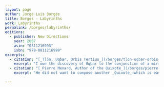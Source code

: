 ```yaml
---
layout: page
author: Jorge Luis Borges
title: Borges - Labyrinths
work: Labyrinths
permalink: /borges/labyrinths/
editions:
  - publisher: New Directions
    year: 2007
    asin: "0811216993"
    isbn: "978-0811216999"
excerpts:
  - citation: "[_Tlön, Uqbar, Orbis Tertius_](/borges/tlon-uqbar-orbis-tertius)"
    excerpt: "I owe the discovery of Uqbar to the conjunction of a mirror and an encylopedia. The mirror troubled the depths of a corridor in a country house on Gaona Street in Ramos Mejía; the encylopedia is fallaciously called _The Anglo-American Cyclopaedia_ (New York, 1917) and is a literal but delinquent reprint of the _Encyclopaedia Britannica_ of 1902."
  - citation: "[_Pierre Menard, Author of the Quixote_](/borges/pierre-menard-author-of-the-quixote)"
    excerpt: "He did not want to compose another _Quixote_—which is easy—but _the Quixote itself_. Needless to say, he never contemplated a mechanical transcription of the original; he did not propose to copy it. His admirable intention was to produce a few pages which would coincide—word for word and line for line—with those of Miguel Cervantes."

---
```

